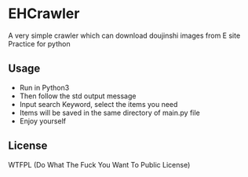 # EHCrawler
A very simple crawler which can download doujinshi images from E site <br>
Practice for python

## Usage

* Run in Python3
* Then follow the std output message
* Input search Keyword, select the items you need
* Items will be saved in the same directory of main.py file
* Enjoy yourself


## License

WTFPL (Do What The Fuck You Want To Public License)
